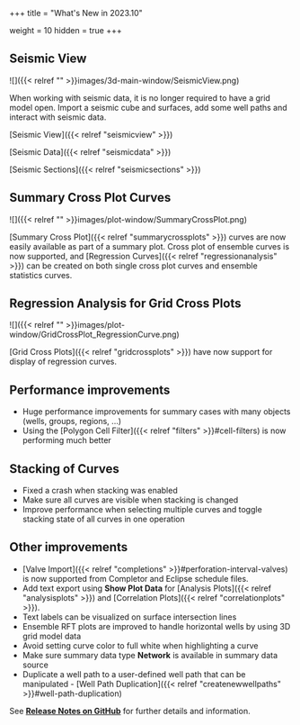 +++
title = "What's New in 2023.10"

weight = 10
hidden = true
+++



## Seismic View
![]({{< relref "" >}}images/3d-main-window/SeismicView.png)

When working with seismic data, it is no longer required to have a grid model open. Import a seismic cube and surfaces, add some well paths and interact with seismic data.

[Seismic View]({{< relref "seismicview" >}})

[Seismic Data]({{< relref "seismicdata" >}})

[Seismic Sections]({{< relref "seismicsections" >}})
 

## Summary Cross Plot Curves
![]({{< relref "" >}}images/plot-window/SummaryCrossPlot.png)

[Summary Cross Plot]({{< relref "summarycrossplots" >}}) curves are now easily available as part of a summary plot. Cross plot of ensemble curves is now supported, and [Regression Curves]({{< relref "regressionanalysis" >}}) can be created on both single cross plot curves and ensemble statistics curves.

## Regression Analysis for Grid Cross Plots
![]({{< relref "" >}}images/plot-window/GridCrossPlot_RegressionCurve.png)

[Grid Cross Plots]({{< relref "gridcrossplots" >}}) have now support for display of regression curves.

## Performance improvements
- Huge performance improvements for summary cases with many objects (wells, groups, regions, ...)
- Using the [Polygon Cell Filter]({{< relref "filters" >}}#cell-filters) is now performing much better

## Stacking of Curves
- Fixed a crash when stacking was enabled
- Make sure all curves are visible when stacking is changed
- Improve performance when selecting multiple curves and toggle stacking state of all curves in one operation

## Other improvements

- [Valve Import]({{< relref "completions" >}}#perforation-interval-valves) is now supported from Completor and Eclipse schedule files.
- Add text export using **Show Plot Data** for [Analysis Plots]({{< relref "analysisplots" >}}) and [Correlation Plots]({{< relref "correlationplots" >}}).
- Text labels can be visualized on surface intersection lines
- Ensemble RFT plots are improved to handle horizontal wells by using 3D grid model data
- Avoid setting curve color to full white when highlighting a curve
- Make sure summary data type **Network** is available in summary data source
- Duplicate a well path to a user-defined well path that can be manipulated - [Well Path Duplication]({{< relref "createnewwellpaths" >}}#well-path-duplication)


See [**Release Notes on GitHub**](https://github.com/OPM/ResInsight/releases/) for further details and information.